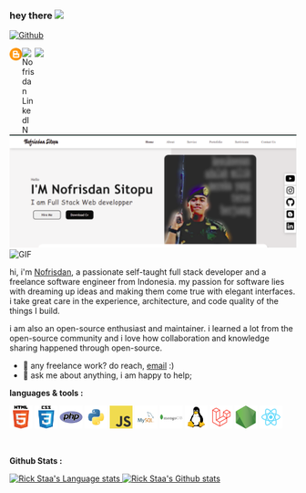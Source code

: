 ### hey there <img src="https://media.giphy.com/media/hvRJCLFzcasrR4ia7z/giphy.gif" width="10px">
[![Github](https://img.shields.io/github/followers/Nofrisdan?label=Follow&style=social)](https://github.com/Nofrisdan)

<a href="https://nofrisdanblog.cakdunsite.com">
  <img align="left" alt="Nofrisdan | Twitter" width="22px" src="blog.svg" />
</a>
<a href="https://www.linkedin.com/in/nofrisdan-sitopu-b64b03211/">
  <img align="left" alt="Nofrisdan LinkedIN" width="22px" src="https://raw.githubusercontent.com/peterthehan/peterthehan/master/assets/linkedin.svg" />
</a>


![](https://visitor-badge.glitch.me/badge?page_id=Nofrisdan.Nofrisdan)

<br />

<img src="https://github.com/Nofrisdan/Nofrisdan/blob/main/PORTOFOLIO1.png" alt="Nofrisdan Sitopu">
<img  alt="GIF" src="https://github.com/abhisheknaiidu/abhisheknaiidu/blob/master/code.gif?raw=true" width="500" height="320" />

hi, i'm [Nofrisdan](https://nofrisdan.cakdunsite.com), a passionate self-taught full stack developer and a freelance software engineer from Indonesia. my passion for software lies with dreaming up ideas and making them come true with elegant interfaces. i take great care in the experience, architecture, and code quality of the things I build.

i am also an open-source enthusiast and maintainer. i learned a lot from the open-source community and i love how collaboration and knowledge sharing happened through open-source.

- 💼 any freelance work? do reach, [email](mailto:nofrisdan.hire@cakdunsite.com) :)
- 💬 ask me about anything, i am happy to help;




**languages & tools :**  

<code><img height="40" src="https://raw.githubusercontent.com/github/explore/80688e429a7d4ef2fca1e82350fe8e3517d3494d/topics/html/html.png"></code>
<code><img height="40" src="https://raw.githubusercontent.com/github/explore/80688e429a7d4ef2fca1e82350fe8e3517d3494d/topics/css/css.png"></code>
<code><img height="40" src="https://raw.githubusercontent.com/github/explore/80688e429a7d4ef2fca1e82350fe8e3517d3494d/topics/php/php.png"></code>
<code><img height="40" src="https://raw.githubusercontent.com/github/explore/80688e429a7d4ef2fca1e82350fe8e3517d3494d/topics/python/python.png"></code>
<code><img height="40" src="https://raw.githubusercontent.com/github/explore/80688e429a7d4ef2fca1e82350fe8e3517d3494d/topics/javascript/javascript.png"></code>
<code><img height="40" src="https://raw.githubusercontent.com/github/explore/80688e429a7d4ef2fca1e82350fe8e3517d3494d/topics/mysql/mysql.png"></code>
<code><img height="40" src="https://raw.githubusercontent.com/github/explore/80688e429a7d4ef2fca1e82350fe8e3517d3494d/topics/mongodb/mongodb.png"></code>
<code><img height="40" src="https://raw.githubusercontent.com/github/explore/80688e429a7d4ef2fca1e82350fe8e3517d3494d/topics/linux/linux.png"></code>
<code><img height="40" src="https://raw.githubusercontent.com/github/explore/80688e429a7d4ef2fca1e82350fe8e3517d3494d/topics/laravel/laravel.png"></code>
<code><img height="40" src="https://raw.githubusercontent.com/github/explore/80688e429a7d4ef2fca1e82350fe8e3517d3494d/topics/nodejs/nodejs.png"></code>
<code><img height="40" src="https://raw.githubusercontent.com/github/explore/80688e429a7d4ef2fca1e82350fe8e3517d3494d/topics/react/react.png"></code>


<br>


**Github Stats :**  

<a href="https://github.com/Nofrisdan">
<img height=200 src="https://github-readme-stats-git-masterrstaa-rickstaa.vercel.app/api/top-langs/?username=Nofrisdan&layout=compact&langs_count=10&hide_border=true&role=owner,collaborator&theme=dark&bg_color=000000#gh-dark-mode-only" alt="Rick Staa's Language stats" />
</a>
<a href="https://github.com/Nofrisdan">
<img height=200 src="https://github-readme-stats-git-masterrstaa-rickstaa.vercel.app/api?username=Nofrisdan&show_icons=true&count_private=true&line_height=28&hide_border=true&card_width=450&include_all_commits=true&role=owner,collaborator&exclude_repo=github-readme-stats&theme=dark&bg_color=000000#gh-dark-mode-only" alt="Rick Staa's Github stats" />
</a>

